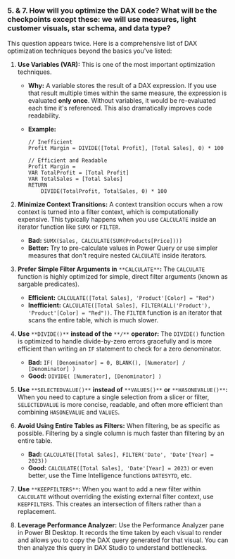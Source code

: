 ### 5. & 7. How will you optimize the DAX code? What will be the checkpoints except these: we will use measures, light customer visuals, star schema, and data type?

This question appears twice. Here is a comprehensive list of DAX optimization techniques beyond the basics you've listed:

1. **Use Variables (VAR):** This is one of the most important optimization techniques.
    - **Why:** A variable stores the result of a DAX expression. If you use that result multiple times within the same measure, the expression is evaluated **only once**. Without variables, it would be re-evaluated each time it's referenced. This also dramatically improves code readability.
    - **Example:**
        
        ```Plain
        // Inefficient
        Profit Margin = DIVIDE([Total Profit], [Total Sales], 0) * 100
        
        // Efficient and Readable
        Profit Margin =
        VAR TotalProfit = [Total Profit]
        VAR TotalSales = [Total Sales]
        RETURN
            DIVIDE(TotalProfit, TotalSales, 0) * 100
        ```
        
2. **Minimize Context Transitions:** A context transition occurs when a row context is turned into a filter context, which is computationally expensive. This typically happens when you use `CALCULATE` inside an iterator function like `SUMX` or `FILTER`.
    - **Bad:** `SUMX(Sales, CALCULATE(SUM(Products[Price])))`
    - **Better:** Try to pre-calculate values in Power Query or use simpler measures that don't require nested `CALCULATE` inside iterators.
3. **Prefer Simple Filter Arguments in** `**CALCULATE**`**:** The `CALCULATE` function is highly optimized for simple, direct filter arguments (known as sargable predicates).
    - **Efficient:** `CALCULATE([Total Sales], 'Product'[Color] = "Red")`
    - **Inefficient:** `CALCULATE([Total Sales], FILTER(ALL('Product'), 'Product'[Color] = "Red"))`. The `FILTER` function is an iterator that scans the entire table, which is much slower.
4. **Use** `**DIVIDE()**` **instead of the** `**/**` **operator:** The `DIVIDE()` function is optimized to handle divide-by-zero errors gracefully and is more efficient than writing an `IF` statement to check for a zero denominator.
    - **Bad:** `IF( [Denominator] = 0, BLANK(), [Numerator] / [Denominator] )`
    - **Good:** `DIVIDE( [Numerator], [Denominator] )`
5. **Use** `**SELECTEDVALUE()**` **instead of** `**VALUES()**` **or** `**HASONEVALUE()**`**:** When you need to capture a single selection from a slicer or filter, `SELECTEDVALUE` is more concise, readable, and often more efficient than combining `HASONEVALUE` and `VALUES`.
6. **Avoid Using Entire Tables as Filters:** When filtering, be as specific as possible. Filtering by a single column is much faster than filtering by an entire table.
    - **Bad:** `CALCULATE([Total Sales], FILTER('Date', 'Date'[Year] = 2023))`
    - **Good:** `CALCULATE([Total Sales], 'Date'[Year] = 2023)` or even better, use the Time Intelligence functions `DATESYTD`, etc.
7. **Use** `**KEEPFILTERS**`**:** When you want to add a new filter within `CALCULATE` without overriding the existing external filter context, use `KEEPFILTERS`. This creates an intersection of filters rather than a replacement.
8. **Leverage Performance Analyzer:** Use the Performance Analyzer pane in Power BI Desktop. It records the time taken by each visual to render and allows you to copy the DAX query generated for that visual. You can then analyze this query in DAX Studio to understand bottlenecks.

